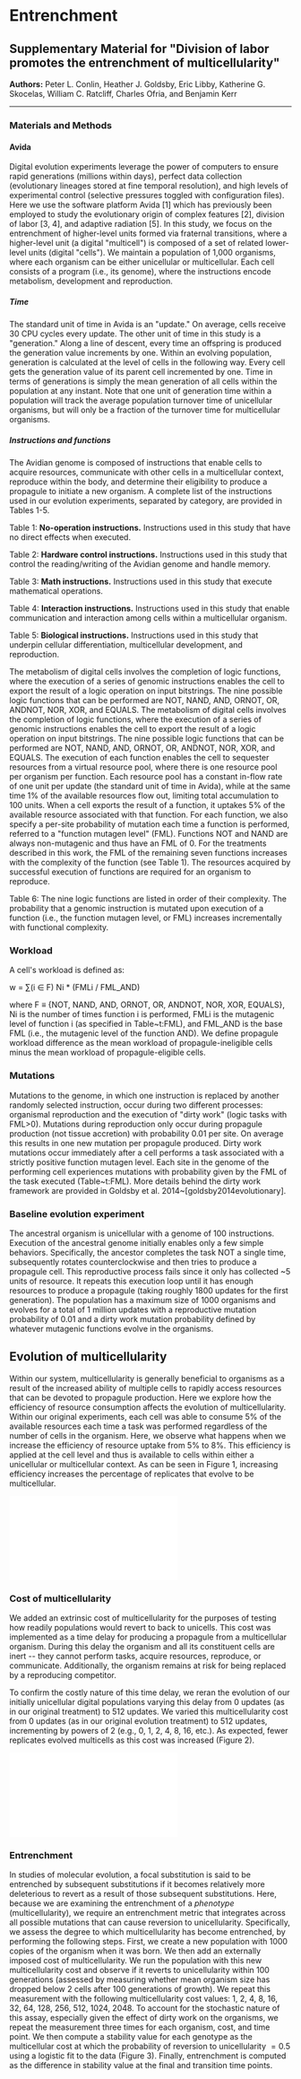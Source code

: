 # Entrenchment
## Supplementary Material for "Division of labor promotes the entrenchment of multicellularity"

**Authors:** Peter L. Conlin, Heather J. Goldsby, Eric Libby, Katherine G. Skocelas, William C. Ratcliff, Charles Ofria, and Benjamin Kerr

---

### Materials and Methods

#### Avida

Digital evolution experiments leverage the power of computers to ensure rapid generations (millions within days), perfect data collection (evolutionary lineages stored at fine temporal resolution), and high levels of experimental control (selective pressures toggled with configuration files). Here we use the software platform Avida [1] which has previously been employed to study the evolutionary origin of complex features [2], division of labor [3, 4], and adaptive radiation [5]. In this study, we focus on the entrenchment of higher-level units formed via fraternal transitions, where a higher-level unit (a digital "multicell") is composed of a set of related lower-level units (digital "cells"). We maintain a population of 1,000 organisms, where each organism can be either unicellular or multicellular. Each cell consists of a program (i.e., its genome), where the instructions encode metabolism, development and reproduction.

##### Time

The standard unit of time in Avida is an "update." On average, cells receive 30 CPU cycles every update. The other unit of time in this study is a "generation." Along a line of descent, every time an offspring is produced the generation value increments by one. Within an evolving population, generation is calculated at the level of cells in the following way. Every cell gets the generation value of its parent cell incremented by one. Time in terms of generations is simply the mean generation of all cells within the population at any instant. Note that one unit of generation time within a population will track the average population turnover time of unicellular organisms, but will only be a fraction of the turnover time for multicellular organisms.

##### Instructions and functions

The Avidian genome is composed of instructions that enable cells to acquire resources, communicate with other cells in a multicellular context, reproduce within the body, and determine their eligibility to produce a propagule to initiate a new organism. A complete list of the instructions used in our evolution experiments, separated by category, are provided in Tables 1-5.

Table 1: **No-operation instructions.** Instructions used in this study that have no direct effects when executed.

Table 2: **Hardware control instructions.** Instructions used in this study that control the reading/writing of the Avidian genome and handle memory.

Table 3: **Math instructions.** Instructions used in this study that execute mathematical operations.

Table 4: **Interaction instructions.** Instructions used in this study that enable communication and interaction among cells within a multicellular organism.

Table 5: **Biological instructions.** Instructions used in this study that underpin cellular differentiation, multicellular development, and reproduction.

The metabolism of digital cells involves the completion of logic functions, where the execution of a series of genomic instructions enables the cell to export the result of a logic operation on input bitstrings. The nine possible logic functions that can be performed are NOT, NAND, AND, ORNOT, OR, ANDNOT, NOR, XOR, and EQUALS. The metabolism of digital cells involves the completion of logic functions, where the execution of a series of genomic instructions enables the cell to export the result of a logic operation on input bitstrings. The nine possible logic functions that can be performed are NOT, NAND, AND, ORNOT, OR, ANDNOT, NOR, XOR, and EQUALS. The execution of each function enables the cell to sequester resources from a virtual resource pool, where there is one resource pool per organism per function. Each resource pool has a constant in-flow rate of one unit per update (the standard unit of time in Avida), while at the same time 1% of the available resources flow out, limiting total accumulation to 100 units. When a cell exports the result of a function, it uptakes 5% of the available resource associated with that function. For each function, we also specify a per-site probability of mutation each time a function is performed, referred to a "function mutagen level" (FML). Functions NOT and NAND are always non-mutagenic and thus have an FML of 0. For the treatments described in this work, the FML of the remaining seven functions increases with the complexity of the function (see Table 1). The resources acquired by successful execution of functions are required for an organism to reproduce.

Table 6: The nine logic functions are listed in order of their complexity. The probability that a genomic instruction is mutated upon execution of a function (i.e., the function mutagen level, or FML) increases incrementally with functional complexity.

### Workload

<!--The dirty work paper has a really good explanation of workload. it's here: https://journals.plos.org/plosbiology/article?id=10.1371/journal.pbio.1001858#s3 in the supplement-->
A cell's workload is defined as:
<!--Cell workload can't be defined in the same way as it was done for the dirty work paper because here we have NAND as non-mutagenic (in addition to NOT). Perhaps FML_AND goes in the denominator now? I'm really not certain.-->
w = ∑(i ∈ F) Ni * (FMLi / FML_AND)
<!-- Modified from PLOS Biology paper. -->
<!-- Need to check that this is correct!-->

where F ≡ {NOT, NAND, AND, ORNOT, OR, ANDNOT, NOR, XOR, EQUALS}, Ni is the number of times function i is performed, FMLi is the mutagenic level of function i (as specified in Table~t:FML), and FML_AND is the base FML (i.e., the mutagenic level of the function AND).
We define propagule workload difference as the mean workload of propagule-ineligible cells minus the mean workload of propagule-eligible cells.

### Mutations

Mutations to the genome, in which one instruction is replaced by another randomly selected instruction, occur during two different processes: organismal reproduction and the execution of "dirty work" (logic tasks with FML>0).
Mutations during reproduction only occur during propagule production (not tissue accretion) with probability 0.01 per site. On average this results in one new mutation per propagule produced. Dirty work mutations occur immediately after a cell performs a task associated with a strictly positive function mutagen level. Each site in the genome of the performing cell experiences mutations with probability given by the FML of the task executed (Table~t:FML). More details behind the dirty work framework are provided in Goldsby et al. 2014~[goldsby2014evolutionary].

### Baseline evolution experiment

The ancestral organism is unicellular with a genome of 100 instructions. Execution of the ancestral genome initially enables only a few simple behaviors. Specifically, the ancestor completes the task NOT a single time, subsequently rotates counterclockwise and then tries to produce a propagule cell. This reproductive process fails since it only has collected ~5 units of resource. It repeats this execution loop until it has enough resources to produce a propagule (taking roughly 1800 updates for the first generation). The population has a maximum size of 1000 organisms and evolves for a total of 1 million updates with a reproductive mutation probability of 0.01 and a dirty work mutation probability defined by whatever mutagenic functions evolve in the organisms.

## Evolution of multicellularity

Within our system, multicellularity is generally beneficial to organisms as a result of the increased ability of multiple cells to rapidly access resources that can be devoted to propagule production. Here we explore how the efficiency of resource consumption affects the evolution of multicellularity. Within our original experiments, each cell was able to consume 5% of the available resources each time a task was performed regardless of the number of cells in the organism. Here, we observe what happens when we increase the efficiency of resource uptake from 5% to 8%. This efficiency is applied at the cell level and thus is available to cells within either a unicellular or multicellular context. As can be seen in Figure 1, increasing efficiency increases the percentage of replicates that evolve to be multicellular.

![Figure 1: Percent of evolutionary runs that evolve multicellularity as a function of resource acquisition efficiency.](figures/Figure_S1_Percent_multicellular_by_efficiency_level.pdf)

### Cost of multicellularity

We added an extrinsic cost of multicellularity for the purposes of testing how readily populations would revert to back to unicells. This cost was implemented as a time delay for producing a propagule from a multicellular organism. During this delay the organism and all its constituent cells are inert -- they cannot perform tasks, acquire resources, reproduce, or communicate. Additionally, the organism remains at risk for being replaced by a reproducing competitor.

To confirm the costly nature of this time delay, we reran the evolution of our initially unicellular digital populations varying this delay from 0 updates (as in our original treatment) to 512 updates. We varied this multicellularity cost from 0 updates (as in our original evolution treatment) to 512 updates, incrementing by powers of 2 (e.g., 0, 1, 2, 4, 8, 16, etc.). As expected, fewer replicates evolved multicells as this cost was increased (Figure 2).

![Figure 2: Percent of evolutionary runs that evolve multicellularity as a function of time delay cost.](figures/Percent_multi_by_cost.pdf)

### Entrenchment

In studies of molecular evolution, a focal substitution is said to be entrenched by subsequent substitutions if it becomes relatively more deleterious to revert as a result of those subsequent substitutions. Here, because we are examining the entrenchment of a *phenotype* (multicellularity), we require an entrenchment metric that integrates across all possible mutations that can cause reversion to unicellularity. Specifically, we assess the degree to which multicellularity has become entrenched, by performing the following steps. First, we create a new population with 1000 copies of the organism when it was born. We then add an externally imposed cost of multicellularity.  We run the population with this new multicellularity cost and observe if it reverts to unicellularity within 100 generations (assessed by measuring whether mean organism size has dropped below 2 cells after 100 generations of growth). We repeat this measurement with the following multicellularity cost values: 1, 2, 4, 8, 16, 32, 64, 128, 256, 512, 1024, 2048. To account for the stochastic nature of this assay, especially given the effect of dirty work on the organisms, we repeat the measurement three times for each organism, cost, and time point. We then compute a stability value for each genotype as the multicellular cost at which the probability of reversion to unicellularity $= 0.5$ using a logistic fit to the data (Figure 3). Finally, entrenchment is computed as the difference in stability value at the final and transition time points.

